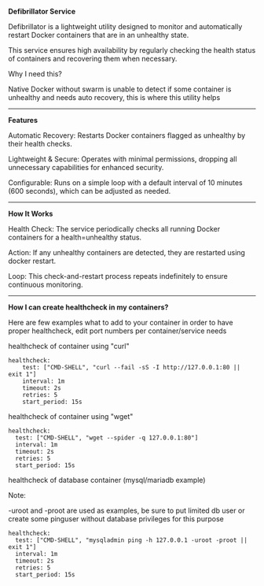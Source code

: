 **Defibrillator Service**

Defibrillator is a lightweight utility designed to monitor and automatically restart Docker containers that are in an unhealthy state.

This service ensures high availability by regularly checking the health status of containers and recovering them when necessary.

Why I need this?

Native Docker without swarm is unable to detect if some container is unhealthy and needs auto recovery, this is where this utility helps

---

**Features**

Automatic Recovery: Restarts Docker containers flagged as unhealthy by their health checks.

Lightweight & Secure: Operates with minimal permissions, dropping all unnecessary capabilities for enhanced security.

Configurable: Runs on a simple loop with a default interval of 10 minutes (600 seconds), which can be adjusted as needed.


---

**How It Works**

Health Check: The service periodically checks all running Docker containers for a health=unhealthy status.

Action: If any unhealthy containers are detected, they are restarted using docker restart.

Loop: This check-and-restart process repeats indefinitely to ensure continuous monitoring.


---

**How I can create healthcheck in my containers?**

Here are few examples what to add to your container in order to have proper healthcheck, edit port numbers per container/service needs

healthcheck of container using "curl"

```
healthcheck:
    test: ["CMD-SHELL", "curl --fail -sS -I http://127.0.0.1:80 || exit 1"]
    interval: 1m
    timeout: 2s
    retries: 5
    start_period: 15s
```

healthcheck of container using "wget"

```
healthcheck:
  test: ["CMD-SHELL", "wget --spider -q 127.0.0.1:80"]
  interval: 1m
  timeout: 2s
  retries: 5
  start_period: 15s
```

healthcheck of database container (mysql/mariadb example)

Note:

-uroot and -proot are used as examples, be sure to put limited db user or create some pinguser without database privileges for this purpose

```
healthcheck:
  test: ["CMD-SHELL", "mysqladmin ping -h 127.0.0.1 -uroot -proot || exit 1"]
  interval: 1m
  timeout: 2s
  retries: 5
  start_period: 15s
```
